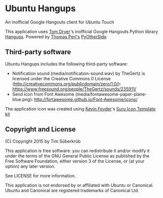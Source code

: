 # Ubuntu Hangups

An inofficial Google Hangouts client for Ubuntu Touch

This application uses <a href='https://github.com/tdryer'>Tom Dryer</a>'s inofficial Google Hangouts Python library <a href='https://github.com/tdryer/hangups'>Hangups</a>.
Powered by <a href='https://github.com/thp'>Thomas Perl's</a> <a href='https://github.com/thp/pyotherside'>PyOtherSide</a>

## Third-party software
Ubuntu Hangups includes the following third-party software:
* Notification sound (media/notification-sound.wav) by TheGertz is licensed under the Creative Commons 0 License (http://creativecommons.org/publicdomain/zero/1.0/): https://www.freesound.org/people/TheGertz/sounds/235911/
* Send icon from Font Awesome (media/fontawesome-paper-plane-blue.png): http://fortawesome.github.io/Font-Awesome/icons/

The application icon was created using <a href='https://github.com/halfsail'>Kevin Feyder</a>'s <a href='https://github.com/halfsail/Ubuntu-UI-Toolkit#suru-icon-template-kit'>Suru Icon Template kit</a>

## Copyright and License
(C) Copyright 2015 by Tim Süberkrüb

This application is free software: you can redistribute it and/or modify
it under the terms of the GNU General Public License as published by
the Free Software Foundation, either version 3 of the License, or
(at your option) any later version.

See LICENSE for more information.

This application is not endorsed by or affiliated with Ubuntu or Canonical. Ubuntu and Canonical are registered trademarks of Canonical Ltd.
